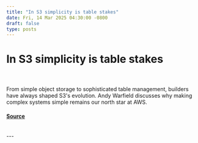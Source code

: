 ```yaml
---
title: "In S3 simplicity is table stakes"
date: Fri, 14 Mar 2025 04:30:00 -0800
draft: false
type: posts
---
```

# In S3 simplicity is table stakes

<br/>

<br/>
From simple object storage to sophisticated table management, builders have always shaped S3's evolution. Andy Warfield discusses why making complex systems simple remains our north star at AWS.

#### [Source](https://www.allthingsdistributed.com/2025/03/in-s3-simplicity-is-table-stakes.html?utm_campaign=inbound&utm_source=rss)

<br/>
---

